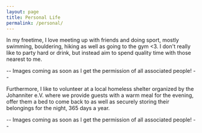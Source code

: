 ```yaml
---
layout: page
title: Personal Life
permalink: /personal/
---
```


In my freetime, I love meeting up with friends and doing sport,
mostly swimming, bouldering, hiking as well as going to the gym <3.
I don't really like to party hard or drink, but instead aim 
to spend quality time with those nearest to me. 

-- Images coming as soon as I get the permission of all associated people! --

Furthermore, I like to volunteer at a local homeless shelter organized by the Johanniter e.V. where we provide guests with a 
warm meal for the evening, offer them a bed to come back to as well as securely storing their 
belongings for the night, 365 days a year.

-- Images coming as soon as I get the permission of all associated people! --

 